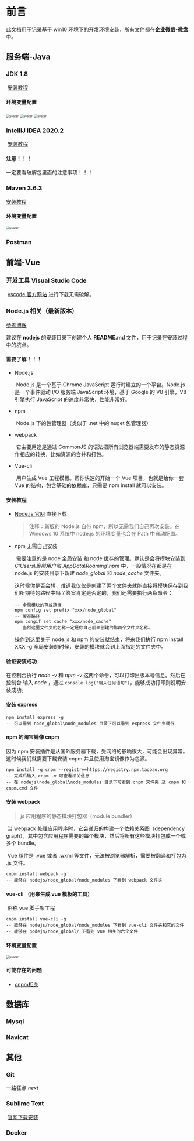 # 前言

此文档用于记录基于 win10 环境下的开发环境安装，所有文件都在**企业微信-微盘**中。

## 服务端-Java

### JDK 1.8

​	[安装教程](https://www.cnblogs.com/heaven21cn/p/12596546.html)

#### 环境变量配置

<img src="http://qiniuyun.whitenip.site/image/blog/operations/jdk/classpath.png" alt="avatar" style="zoom:60%;" />

<img src="http://qiniuyun.whitenip.site/image/blog/operations/jdk/java_home.png" alt="avatar" style="zoom:60%;" />

<img src="http://qiniuyun.whitenip.site/image/blog/operations/jdk/path.png" alt="avatar" style="zoom:60%;" />

### IntelliJ IDEA 2020.2

​	[安装教程](https://www.jb51.net/article/195962.htm)

#### 注意！！！

一定要看破解包里面的注意事项！！！

### Maven 3.6.3

[安装教程](https://my.oschina.net/u/4314581/blog/3316430)

#### 环境变量配置

<img src="http://qiniuyun.whitenip.site/image/blog/operations/maven/maven.png" alt="avatar" style="zoom:60%;" />

### Postman

## 前端-Vue

### 开发工具 Visual Studio Code

​	[vscode 官方网站](https://code.visualstudio.com/) 进行下载无需破解。

### Node.js 相关（最新版本）

[参考博客](https://my.oschina.net/u/267603/blog/3052841)

建议在 **nodejs** 的安装目录下创建个人 **README.md** 文件，用于记录在安装过程中的坑点。

#### 需要了解！！！

* Node.js

  ​	Node.js 是一个基于 Chrome JavaScript 运行时建立的一个平台。Node.js 是一个事件驱动 I/O 服务端 JavaScript 环境，基于 Google 的 V8 引擎，V8 引擎执行 JavaScript 的速度非常快，性能非常好。

* npm

  ​	Node.js 下的包管理器（类似于 .net 中的 nuget 包管理器）

* webpack

  ​	它主要用途是通过 CommonJS 的语法把所有浏览器端需要发布的静态资源作相应的转换，比如资源的合并和打包。

* Vue-cli

  ​	用户生成 Vue 工程模板。帮你快速的开始一个 Vue 项目，也就是给你一套 Vue 的结构，包含基础的依赖库，只需要 npm install 就可以安装。

#### 安装教程

* [Node.js 官网](https://nodejs.org/en/download/) 直接下载

  > 注释：新版的 Node.js 自带 npm，所以无需我们自己再次安装。在 Windows 10 系统中 node.js 的环境变量也会在 Path 中自动配置。

* npm 无需自己安装

  ​	需要注意的是 node 全局安装 和 node 缓存的管理。默认是会将模块安装到 *C:Users\当前用户名\AppData\Roaming\npm* 中，一般情况在都是在 node.js 的安装目录下新建 *node_global* 和 *node_cache* 文件夹。

  ​	这时候你是否会想，难道我仅仅是创建了两个文件夹就能直接将模块保存到我们所期待的路径中吗？答案肯定是否定的，我们还需要执行两条命令：

  ```shell
  -- 全局模块的存放路径
  npm config set prefix "xxx/node_global"
  -- 缓存路径
  npm congif set cache "xxx/node_cache"
  -- 当然这里文件夹的名称一定是你自己前面创建的那两个文件夹名称。
  ```

  操作到这里关于 node.js 和 npm 的安装就结束，将来我们执行 npm install XXX -g 全局安装的时候，安装的模块就会到上面指定的文件夹中。

#### 验证安装成功

在控制台执行 *node -v* 和 *npm -v* 这两个命令，可以打印出版本号信息。然后在控制台 输入 *node* ，通过 `console.log("输入任何语句")`，能够成功打印则说明安装成功。

#### 安装 express

```shell
npm install express -g
-- 可以看到 node_global\node_modules 目录下可以看到 express 文件夹就行
```

#### npm 的淘宝镜像 cnpm

因为 npm 安装插件是从国外服务器下载，受网络的影响很大，可能会出现异常。这时候我们就需要下载安装 cnpm 并且使用淘宝镜像作为包源。

```shell
npm install -g cnpm --registry=https://registry.npm.taobao.org 
-- 完成后输入 cnpm -v 可查看相关信息
-- 在 nodejs\node_global\node_modules 目录下可看到 cnpm 文件夹 及 cnpm 和 cnpm.cmd 文件
```

#### 安装 webpack

> js 应用程序的静态模块打包器（module bundler） 

​	当 webpack 处理应用程序时，它会递归的构建一个依赖关系图（dependency graph），其中包含应用程序需要的每个模块，然后将所有这些模块打包成一个或多个 bundle。

​	Vue 组件是 .vue 或者 .wxml 等文件，无法被浏览器解析，需要被翻译和打包为 .js 文件。

```
cnpm install webpack -g 
-- 能够在 nodejs/node_global/node_modules 下看到 webpack 文件夹
```

#### vue-cli （用来生成 vue 模板的工具）

​	俗称 vue 脚手架工程

```
cnpm install vue-cli -g
-- 能够在 nodejs/node_global/node_modules 下看到 vue-cli 文件夹和它的文件
-- 能够在 nodejs/node_global/ 下看到 vue 相关的六个文件
```

#### 环境变量配置

<img src="http://qiniuyun.whitenip.site/image/blog/operations/node/nodejs%E7%8E%AF%E5%A2%83%E5%8F%98%E9%87%8F.png" alt="avatar" style="zoom:60%;" title="node环境变量" />

#### 可能存在的问题

* [cnpm相关](https://www.jianshu.com/p/027bdba14a0e)

## 数据库

### Mysql

### Navicat

## 其他

### Git

一路狂点 *next*

### Sublime Text

​	[官网下载安装](https://www.sublimetext.com/)

### Docker

